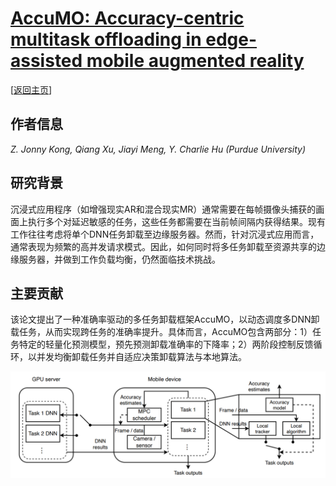 # [AccuMO: Accuracy-centric multitask offloading in edge-assisted mobile augmented reality](https://doi.org/10.1145/3570361.3592531)

\[[返回主页](../../README.md#2023)\]

## 作者信息
*Z. Jonny Kong, Qiang Xu, Jiayi Meng, Y. Charlie Hu (Purdue University)*

## 研究背景
沉浸式应用程序（如增强现实AR和混合现实MR）通常需要在每帧摄像头捕获的画面上执行多个对延迟敏感的任务，这些任务都需要在当前帧间隔内获得结果。现有工作往往考虑将单个DNN任务卸载至边缘服务器。然而，针对沉浸式应用而言，通常表现为频繁的高并发请求模式。因此，如何同时将多任务卸载至资源共享的边缘服务器，并做到工作负载均衡，仍然面临技术挑战。

## 主要贡献
该论文提出了一种准确率驱动的多任务卸载框架AccuMO，以动态调度多DNN卸载任务，从而实现跨任务的准确率提升。具体而言，AccuMO包含两部分：1）任务特定的轻量化预测模型，预先预测卸载准确率的下降率；2）两阶段控制反馈循环，以并发均衡卸载任务并自适应决策卸载算法与本地算法。

![](../../figs/mobicom23-accumo.png)